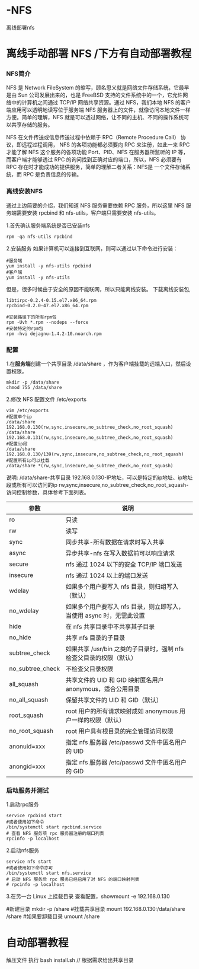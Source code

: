 # -NFS
离线部署nfs

# 离线手动部署 NFS /下方有自动部署教程

### NFS简介

NFS 是 Network FileSystem 的缩写，顾名思义就是网络文件存储系统，它最早是由 Sun 公司发展出来的，也是 FreeBSD 支持的文件系统中的一个，它允许网络中的计算机之间通过 TCP/IP 网络共享资源。通过 NFS，我们本地 NFS 的客户端应用可以透明地读写位于服务端 NFS 服务器上的文件，就像访问本地文件一样方便。简单的理解，NFS 就是可以透过网络，让不同的主机、不同的操作系统可以共享存储的服务。

NFS 在文件传送或信息传送过程中依赖于 RPC（Remote Procedure Call） 协议，即远程过程调用， NFS 的各项功能都必须要向 RPC 来注册，如此一来 RPC 才能了解 NFS 这个服务的各项功能 Port、PID、NFS 在服务器所监听的 IP 等，而客户端才能够透过 RPC 的询问找到正确对应的端口，所以，NFS 必须要有 RPC 存在时才能成功的提供服务，简单的理解二者关系：NFS是 一个文件存储系统，而 RPC 是负责信息的传输。



### 离线安装NFS

通过上边简要的介绍，我们知道 NFS 服务需要依赖 RPC 服务，所以这里 NFS 服务端需要安装 rpcbind 和 nfs-utils，客户端只需要安装 nfs-utils。

1.首先确认服务端系统是否已安装nfs

```
rpm -qa nfs-utils rpcbind
```

2.安装服务
如果计算机可以连接到互联网，则可以通过以下命令进行安装：

```
#服务端
yum install -y nfs-utils rpcbind
#客户端
yum install -y nfs-utils
```

但是，很多时候由于安全的原因不能联网，所以只能离线安装。
下载离线安装包,

```
libtirpc-0.2.4-0.15.el7.x86_64.rpm
rpcbind-0.2.0-47.el7.x86_64.rpm
```

```
#安装路径下的所有rpm包
rpm -Uvh *.rpm --nodeps --force
#安装特定的rpm包
rpm -hvi dejagnu-1.4.2-10.noarch.rpm
```

### 配置

1.在**服务端**创建一个共享目录 /data/share ，作为客户端挂载的远端入口，然后设置权限。

```
mkdir -p /data/share
chmod 755 /data/share
```

2.修改 NFS 配置文件 /etc/exports

```
vim /etc/exports
#配置单个ip
/data/share 192.168.0.130(rw,sync,insecure,no_subtree_check,no_root_squash)
/data/share 192.168.0.131(rw,sync,insecure,no_subtree_check,no_root_squash)
#配置ip段
/data/share 192.168.0.130/139(rw,sync,insecure,no_subtree_check,no_root_squash)
#配置所有ip可以挂载
/data/share *(rw,sync,insecure,no_subtree_check,no_root_squash)
```

说明:
/data/share-共享目录
192.168.0.130-IP地址，可以是特定的ip地址、ip地址段或所有可以访问的ip
rw,sync,insecure,no_subtree_check,no_root_squash-访问控制参数，具体参考下面列表。

| 参数             | 说明                                                         |
| ---------------- | ------------------------------------------------------------ |
| ro               | 只读                                                         |
| rw               | 读写                                                         |
| sync             | 同步共享-所有数据在请求时写入共享                            |
| async            | 异步共享-nfs 在写入数据前可以响应请求                        |
| secure           | nfs 通过 1024 以下的安全 TCP/IP 端口发送                     |
| insecure         | nfs 通过 1024 以上的端口发送                                 |
| wdelay           | 如果多个用户要写入 nfs 目录，则归组写入（默认）              |
| no_wdelay        | 如果多个用户要写入 nfs 目录，则立即写入，当使用 async 时，无需此设置 |
| hide             | 在 nfs 共享目录中不共享其子目录                              |
| no_hide          | 共享 nfs 目录的子目录                                        |
| subtree_check    | 如果共享 /usr/bin 之类的子目录时，强制 nfs 检查父目录的权限（默认） |
| no_subtree_check | 不检查父目录权限                                             |
| all_squash       | 共享文件的 UID 和 GID 映射匿名用户 anonymous，适合公用目录   |
| no_all_squash    | 保留共享文件的 UID 和 GID（默认）                            |
| root_squash      | root 用户的所有请求映射成如 anonymous 用户一样的权限（默认） |
| no_root_squash   | root 用户具有根目录的完全管理访问权限                        |
| anonuid=xxx      | 指定 nfs 服务器 /etc/passwd 文件中匿名用户的 UID             |
| anongid=xxx      | 指定 nfs 服务器 /etc/passwd 文件中匿名用户的 GID             |

### 启动服务并测试



1.启动rpc服务

```
service rpcbind start
#或者使用如下命令
/bin/systemctl start rpcbind.service
# 查看 NFS 服务项 rpc 服务器注册的端口列表
rpcinfo -p localhost 
```

2.启动nfs服务

```
service nfs start
#或者使用如下命令亦可
/bin/systemctl start nfs.service
# 启动 NFS 服务后 rpc 服务已经启用了对 NFS 的端口映射列表
# rpcinfo -p localhost
```

3.在另一台 Linux 上挂载目录
查看配置，showmount -e 192.168.0.130

\#新建目录 mkdir -p /share #挂载共享目录 mount 192.168.0.130:/data/share  /share #如果要卸载目录 umount  /share



# 自动部署教程
解压文件 执行 bash install.sh /<path1>/<path2> 根据需求给出共享目录
